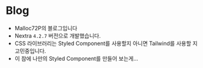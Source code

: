 # Blog

- Malloc72P의 블로그입니다
- Nextra `4.2.7` 버전으로 개발했습니다.
- CSS 라이브러리는 Styled Component를 사용할지 아니면 Tailwind를 사용할 지 고민중입니다.
- 이 참에 나만의 Styled Component를 만들어 보는게...
